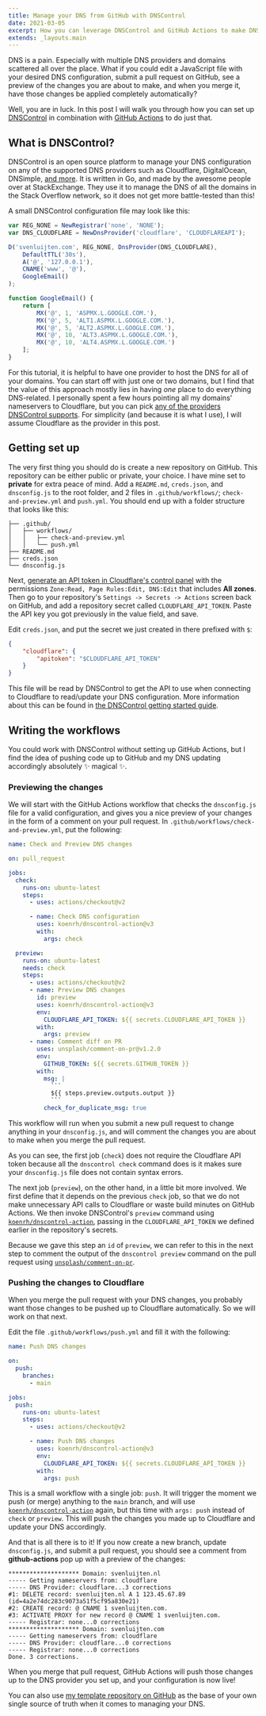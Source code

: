 ```yaml
---
title: Manage your DNS from GitHub with DNSControl
date: 2021-03-05
excerpt: How you can leverage DNSControl and GitHub Actions to make DNS configuration a breeze.
extends: _layouts.main
---
```


DNS is a pain. Especially with multiple DNS providers and domains scattered all over the place. What if you could edit a JavaScript file with your desired DNS configuration, submit a pull request on GitHub, see a preview of the changes you are about to make, and when you merge it, have those changes be applied completely automatically?

Well, you are in luck. In this post I will walk you through how you can set up [DNSControl](https://stackexchange.github.io/dnscontrol/) in combination with [GitHub Actions](https://github.com/features/actions) to do just that.

## What is DNSControl?
DNSControl is an open source platform to manage your DNS configuration on any of the supported DNS providers such as Cloudflare, DigitalOcean, DNSimple, [and more](https://stackexchange.github.io/dnscontrol/provider-list). It is written in Go, and made by the awesome people over at StackExchange. They use it to manage the DNS of all the domains in the Stack Overflow network, so it does not get more battle-tested than this! 

A small DNSControl configuration file may look like this:

```js
var REG_NONE = NewRegistrar('none', 'NONE');
var DNS_CLOUDFLARE = NewDnsProvider('cloudflare', 'CLOUDFLAREAPI');

D('svenluijten.com', REG_NONE, DnsProvider(DNS_CLOUDFLARE),
    DefaultTTL('30s'),
    A('@', '127.0.0.1'),
    CNAME('www', '@'),
    GoogleEmail()
);

function GoogleEmail() {
    return [
        MX('@', 1, 'ASPMX.L.GOOGLE.COM.'),
        MX('@', 5, 'ALT1.ASPMX.L.GOOGLE.COM.'),
        MX('@', 5, 'ALT2.ASPMX.L.GOOGLE.COM.'),
        MX('@', 10, 'ALT3.ASPMX.L.GOOGLE.COM.'),
        MX('@', 10, 'ALT4.ASPMX.L.GOOGLE.COM.')
    ];
}
```

For this tutorial, it is helpful to have one provider to host the DNS for all of your domains. You can start off with just one or two domains, but I find that the value of this approach mostly lies in having _one_ place to do everything DNS-related. I personally spent a few hours pointing all my domains' nameservers to Cloudflare, but you can pick [any of the providers DNSControl supports](https://stackexchange.github.io/dnscontrol/provider-list). For simplicity (and because it is what I use), I will assume Cloudflare as the provider in this post.

## Getting set up
The very first thing you should do is create a new repository on GitHub. This repository can be either public or private, your choice. I have mine set to **private** for extra peace of mind. Add a `README.md`, `creds.json`, and `dnsconfig.js` to the root folder, and 2 files in `.github/workflows/`; `check-and-preview.yml` and `push.yml`. You should end up with a folder structure that looks like this:

```text
├── .github/
│   ├── workflows/
│   │   ├── check-and-preview.yml
│   │   └── push.yml
├── README.md
├── creds.json
└── dnsconfig.js
```

Next, [generate an API token in Cloudflare's control panel](https://dash.cloudflare.com/profile/api-tokens) with the permissions `Zone:Read, Page Rules:Edit, DNS:Edit` that includes **All zones**. Then go to your repository's `Settings -> Secrets -> Actions` screen back on GitHub, and add a repository secret called `CLOUDFLARE_API_TOKEN`. Paste the API key you got previously in the value field, and save.

Edit `creds.json`, and put the secret we just created in there prefixed with `$`:

```json
{
    "cloudflare": {
        "apitoken": "$CLOUDFLARE_API_TOKEN"
    }
}
```

This file will be read by DNSControl to get the API to use when connecting to Cloudflare to read/update your DNS configuration. More information about this can be found in [the DNSControl getting started guide](https://stackexchange.github.io/dnscontrol/getting-started#4-create-the-initial-credsjson).

## Writing the workflows
You could work with DNSControl without setting up GitHub Actions, but I find the idea of pushing code up to GitHub and my DNS updating accordingly absolutely ✨ magical ✨.

### Previewing the changes
We will start with the GitHub Actions workflow that checks the `dnsconfig.js` file for a valid configuration, and gives you a nice preview of your changes in the form of a comment on your pull request. In `.github/workflows/check-and-preview.yml`, put the following:

```yaml
name: Check and Preview DNS changes

on: pull_request

jobs:
  check:
    runs-on: ubuntu-latest
    steps:
      - uses: actions/checkout@v2

      - name: Check DNS configuration
        uses: koenrh/dnscontrol-action@v3
        with:
          args: check

  preview:
    runs-on: ubuntu-latest
    needs: check
    steps:
      - uses: actions/checkout@v2
      - name: Preview DNS changes
        id: preview
        uses: koenrh/dnscontrol-action@v3
        env:
          CLOUDFLARE_API_TOKEN: ${{ secrets.CLOUDFLARE_API_TOKEN }}
        with:
          args: preview
      - name: Comment diff on PR
        uses: unsplash/comment-on-pr@v1.2.0
        env:
          GITHUB_TOKEN: ${{ secrets.GITHUB_TOKEN }}
        with:
          msg: |
            ```
            ${{ steps.preview.outputs.output }}
            ```
          check_for_duplicate_msg: true
```

This workflow will run when you submit a new pull request to change anything in your `dnsconfig.js`, and will comment the changes you are about to make when you merge the pull request.

As you can see, the first job (`check`) does not require the Cloudflare API token because all the `dnscontrol check` command does is it makes sure your `dnsconfig.js` file does not contain syntax errors.

The next job (`preview`), on the other hand, in a little bit more involved. We first define that it depends on the previous `check` job, so that we do not make unnecessary API calls to Cloudflare or waste build minutes on GitHub Actions. We then invoke DNSControl's `preview` command using [`koenrh/dnscontrol-action`](https://github.com/koenrh/dnscontrol-action), passing in the `CLOUDFLARE_API_TOKEN` we defined earlier in the repository's secrets.

Because we gave this step an `id` of `preview`, we can refer to this in the next step to comment the output of the `dnscontrol preview` command on the pull request using [`unsplash/comment-on-pr`](https://github.com/unsplash/comment-on-pr).

### Pushing the changes to Cloudflare
When you merge the pull request with your DNS changes, you probably want those changes to be pushed up to Cloudflare automatically. So we will work on that next.

Edit the file `.github/workflows/push.yml` and fill it with the following:

```yaml
name: Push DNS changes

on:
  push:
    branches:
      - main

jobs:
  push:
    runs-on: ubuntu-latest
    steps:
      - uses: actions/checkout@v2

      - name: Push DNS changes
        uses: koenrh/dnscontrol-action@v3
        env:
          CLOUDFLARE_API_TOKEN: ${{ secrets.CLOUDFLARE_API_TOKEN }}
        with:
          args: push
```

This is a small workflow with a single job: `push`. It will trigger the moment we push (or merge) anything to the `main` branch, and will use [`koenrh/dnscontrol-action`](https://github.com/koenrh/dnscontrol-action) again, but this time with `args: push` instead of `check` or `preview`. This will push the changes you made up to Cloudflare and update your DNS accordingly.

And that is all there is to it! If you now create a new branch, update `dnsconfig.js`, and submit a pull request, you should see a comment from **github-actions** pop up with a preview of the changes:

```text
******************** Domain: svenluijten.nl
----- Getting nameservers from: cloudflare
----- DNS Provider: cloudflare...3 corrections
#1: DELETE record: svenluijten.nl A 1 123.45.67.89 (id=4a2e74dc283c9073a51f5cf95a830e21)
#2: CREATE record: @ CNAME 1 svenluijten.com.
#3: ACTIVATE PROXY for new record @ CNAME 1 svenluijten.com.
----- Registrar: none...0 corrections
******************** Domain: svenluijten.com
----- Getting nameservers from: cloudflare
----- DNS Provider: cloudflare...0 corrections
----- Registrar: none...0 corrections
Done. 3 corrections.
```

When you merge that pull request, GitHub Actions will push those changes up to the DNS provider you set up, and your configuration is now live!

You can also use [my template repository on GitHub](https://github.com/svenluijten/dns-template) as the base of your own single source of truth when it comes to managing your DNS.

